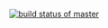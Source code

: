 [![build status of master](https://travis-ci.org/Krupali0609/SSW567_HW04.svg?branch=master)](https://travis-ci.org/Krupali0609/SSW567_HW04)
